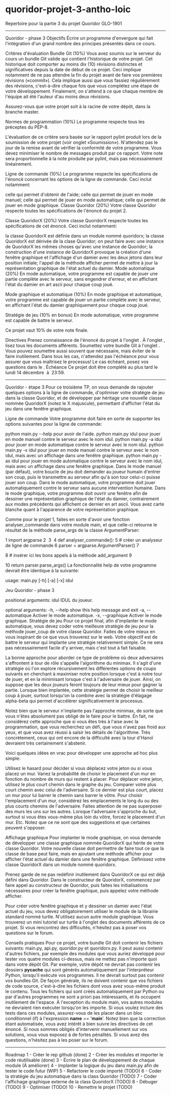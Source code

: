 # quoridor-projet-3-antho-loic
Repertoire pour la partie 3 du projet Quoridor GLO-1901

____________________________________________________________________________________________________________________________________
Quoridor - phase 3
Objectifs
Écrire un programme d'envergure qui fait l'intégration d'un grand nombre des principes présentés dans ce cours.

Critères d'évaluation
Bundle Git (10%)
Vous avez soumis sur le serveur du cours un bundle Git valide qui contient l'historique de votre projet. Cet historique doit comporter au moins dix (10) révisions distinctes et significatives depuis la date de début de ce projet. Ceci implique notamment de ne pas attendre la fin du projet avant de faire vos premières révisions («commit»). Cela implique aussi que vous fassiez régulièrement des révisions, c'est-à-dire chaque fois que vous complétez une étape de votre développement. Finalement, on s'attend à ce que chaque membre de l'équipe ait été l'auteur d'au moins deux révisions.

Assurez-vous que votre projet soit à la racine de votre dépôt, dans la branche master.

Normes de programmation (10%)
Le programme respecte tous les préceptes du PEP-8.

L'évaluation de ce critère sera basée sur le rapport pylint produit lors de la soumission de votre projet (voir onglet «Soumission»). N'attendez pas le jour de la remise avant de vérifier la conformité de votre programme. Vous devez minimiser le nombre de messages produit par ce rapport. Votre note sera proportionnelle à la note produite par pylint, mais pas nécessairement linéairement.

Ligne de commande (10%)
Le programme respecte les spécifications de l'énoncé concernant les options de la ligne de commande. Ceci inclut notamment:

celle qui permet d'obtenir de l'aide;
celle qui permet de jouer en mode manuel;
celle qui permet de jouer en mode automatique;
celle qui permet de jouer en mode graphique.
Classe Quoridor (20%)
Votre classe Quoridor respecte toutes les spécifications de l'énoncé du projet 2.

Classe QuoridorX (20%)
Votre classe QuoridorX respecte toutes les spécifications de cet énoncé. Ceci inclut notamment:

la classe QuoridorX est définie dans un module nommé quoridorx;
la classe QuoridorX est dérivée de la clase Quoridor;
on peut faire avec une instance de QuoridorX les mêmes choses qu'avec une instance de Quoridor;
la construction d'une instance de QuoridorX provoque la création d'une fenêtre graphique et l'affichage d'un damier avec les deux jetons dans leur position initiale;
l'appel de la méthode afficher permet de mettre à jour la représentation graphique de l'état actuel du damier.
Mode automatique (20%)
En mode automatique, votre programme est capable de jouer une partie complète avec le serveur, sans engendrer d'erreur, et en affichant l'état du damier en art ascii pour chaque coup joué.

Mode graphique et automatique (10%)
En mode graphique et automatique, votre programme est capable de jouer un partie complète avec le serveur, en affichant l'état du damier graphiquement pour chaque coup joué.

Stratégie de jeu (10% en bonus)
En mode automatique, votre programme est capable de battre le serveur.

Ce projet vaut 10% de votre note finale.

Directives
Prenez connaissance de l'énoncé du projet à l'onglet .
À l'onglet , lisez tous les documents afférents.
Soumettez votre bundle Git à l'onglet .
Vous pouvez soumettre aussi souvent que nécessaire, mais éviter de le faire inutilement.
Dans tous les cas, n'attendez pas l'échéance pour vous assurer que vous maîtrisez le processus!
Le cas échéant, posez vos questions dans le .
Échéance
Ce projet doit être complété au plus tard le lundi 14 décembre  à  23:59.
_____________________________________________________________________________________________________________________________
Quoridor - étape 3
Pour ce troisième TP, on vous demande de rajouter quelques options à la ligne de commande, d'optimiser votre stratégie de jeu dans la classe Quoridor, et de développer par héritage une nouvelle classe nommée QuoridorX (notez le X majuscule), permettant d'afficher l'état du jeu dans une fenêtre graphique.

Ligne de commande
Votre programme doit faire en sorte de supporter les options suivantes pour la ligne de commande:

python main.py --help pour avoir de l'aide.
python main.py idul pour jouer en mode manuel contre le serveur avec le nom idul.
python main.py -a idul pour jouer en mode automatique contre le serveur avec le nom idul.
python main.py -x idul pour jouer en mode manuel contre le serveur avec le nom idul, mais avec un affichage dans une fenêtre graphique.
python main.py -ax idul pour jouer en mode automatique contre le serveur avec le nom idul, mais avec un affichage dans une fenêtre graphique.
Dans le mode manuel (par défaut), votre boucle de jeu doit demander au joueur humain d'entrer son coup, puis le transmettre au serveur afin qu'à son tour celui-ci puisse jouer son coup. Dans le mode automatique, votre programme doit jouer automatiquement contre le serveur sans aucune intervention humaine. Dans le mode graphique, votre programme doit ouvrir une fenêtre afin de dessiner une représentation graphique de l'état du damier, contrairement aux modes précédents qui affichent ce dernier en art ascii. Vous avez carte blanche quant à l'apparence de votre représentation graphique.

Comme pour le projet 1, faites en sorte d'avoir une fonction analyser_commande dans votre module main, et que celle-ci retourne le résultat de la méthode parse_args de la classe ArgumentParser:

1
import argparse
2
​
3
​
4
def analyser_commande():
5
    # créer un analyseur de ligne de commande
6
    parser = argparse.ArgumentParser()
7
    
8
    # insérer ici les bons appels à la méthode add_argument
9
    
10
    return parser.parse_args()
La fonctionnalité help de votre programme devrait être identique à la suivante:

usage: main.py [-h] [-a] [-x] idul

Jeu Quoridor - phase 3

positional arguments:
  idul               IDUL du joueur.

optional arguments:
  -h, --help         show this help message and exit
  -a, --automatique  Activer le mode automatique.
  -x, --graphique    Activer le mode graphique.
Stratégie de jeu
Pour ce projet final, afin d'implanter le mode automatique, vous devez coder votre meilleure stratégie de jeu pour la méthode jouer_coup de votre classe Quoridor. Faites de votre mieux en vous inspirant de ce que vous trouverez sur le web. Votre objectif est de battre le serveur qui implante une stratégie relativement simple. Ce ne sera pas nécessairement facile d'y arriver, mais c'est tout à fait faisable.

La bonne approche pour aborder ce type de problème où deux adversaires s'affrontent à tour de rôle s'appelle l'algorithme du minimax. Il s'agit d'une stratégie où l'on explore récursivement les différentes options de coups suivants en cherchant à maximiser notre position lorsque c'est à notre tour de jouer, et en la minimisant lorsque c'est à l'adversaire de jouer. Ainsi, on suppose que les deux joueurs feront toujours de leur mieux pour gagner la partie. Lorsque bien implantée, cette stratégie permet de choisir le meilleur coup à jouer, surtout lorsqu'on la combine avec la stratégie d'élagage alpha-beta qui permet d'accélérer significativement le processus.

Notez bien que le serveur n'implante pas l'approche minimax, de sorte que vous n'êtes absolument pas obligé de le faire pour le battre. En fait, ne considérez cette approche que si vous êtes très à l'aise avec la programmation, que vous recherchez un défi, que vous n'avez pas froid aux yeux, et que vous avez réussi à saisir les détails de l'algorithme. Très concrètement, ceux qui ont encore de la difficulté avec la tour d'Hanoï devraient très certainement s'abstenir.

Voici quelques idées en vrac pour développer une approche ad hoc plus simple:

Utilisez le hasard pour décider si vous déplacez votre jeton ou si vous placez un mur.
Variez la probabilité de choisir le placement d'un mur en fonction du nombre de murs qui restent à placer.
Pour déplacer votre jeton, utilisez le plus court chemin dans le graphe du jeu.
Comparer votre plus court chemin avec celui de l'adversaire. Si ce dernier est plus court, placez un mur pour lui barrer le chemin sans barrer le vôtre.
Pour choisir l'emplacement d'un mur, considérez les emplacements le long du ou des plus courts chemins de l'adversaire. Faites attention de ne pas superposer des murs les uns sur les autres.
Lorsque l'adversaire s'approche du but, surtout si vous êtes vous-même plus loin du vôtre, forcez le placement d'un mur.
Etc.
Notez que ce ne sont que des suggestions et que certaines peuvent s'opposer.

Affichage graphique
Pour implanter le mode graphique, on vous demande de développer une classe graphique nommée QuoridorX qui hérite de votre classe Quoridor. Votre nouvelle classe doit permettre de faire tout ce que la classe de base peut faire, mais en ajoutant une méthode afficher pour afficher l'état actuel du damier dans une fenêtre graphique. Définissez votre classe QuoridorX dans un module nommé quoridorx.

Prenez garde de ne pas redéfinir inutilement dans QuoridorX ce qui est déjà défini dans Quoridor. Dans le constructeur de QuoridorX, commencez par faire appel au constructeur de Quoridor, puis faites les initialisations nécessaires pour créer la fenêtre graphique, puis appelez votre méthode afficher.

Pour créer votre fenêtre graphique et y dessiner un damier avec l'état actuel du jeu, vous devez obligatoirement utiliser le module de la librairie standard nommé turtle. N'utilisez aucun autre module graphique. Vous trouverez un mini tutoriel sur turtle à l'onglet des documents afférents de ce projet. Si vous rencontrez des difficultés, n'hésitez pas à poser vos questions sur le forum.

Conseils pratiques
Pour ce projet, votre bundle Git doit contenir les fichiers suivants: main.py, api.py, quoridor.py et quoridorx.py.
Il peut aussi contenir d'autres fichiers, par exemple des modules que vous auriez développé pour tester vos quatre modules ci-dessus, mais ne mettez pas n'importe quoi dans votre dépôt Git. Par exemple, votre dépôt ne devrait pas contenir les dossiers __pycache__ qui sont générés automatiquement par l'interpréteur Python, lorsqu'il exécute vos programmes. Il ne devrait surtout pas contenir vos bundles Git. De façon générale, ils ne doivent contenir que vos fichiers de code source, c'est-à-dire les fichiers dont vous avez vous-même produit le contenu. Tous les fichiers qui sont créés automatiquement par Python ou par d'autres programmes ne sont a priori pas intéressants, et ils occupent inutilement de l'espace.
À l'exception du module main, vos autres modules ne devraient rien exécuter lorsqu'on les importe. Si vous voulez inclure des tests dans ces modules, assurez-vous de les placer dans un bloc conditionnel (if) à l'expression __name__ == '__main__'.
Notez bien que la correction étant automatisée, vous avez intérêt à bien suivre les directives de cet énoncé. Si nous sommes obligés d'intervenir manuellement sur vos solutions, vous vous exposez à de fortes pénalités.
Si vous avez des questions, n'hésitez pas à les poser sur le forum.
_________________________________________________________________________________________
Roadmap
1 - Créer le rep github (done)
2 - Créer les modules et importer le code réutilisable (done)
3 - Écrire le plan de développement de chaque module (À améliorer)
4 - Implanter la logique du jeu dans main.py afin de tester le code futur (WIP)
5 - Refactorer le code importé (TODO)
6 - Coder la stratégie du jeu automatique dans la class Quoridor (TODO)
7 - Coder l'affichage graphique externe de la class QuoridorX (TODO)
8 - Débuger (TODO)
9 - Optimiser (TODO)
10 - Remettre le projet (TODO)